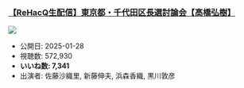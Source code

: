 ### [【ReHacQ生配信】東京都・千代田区長選討論会【高橋弘樹】](https://www.youtube.com/watch?v=ekjxl4nQvL4)
[![](https://img.youtube.com/vi/ekjxl4nQvL4/sddefault.jpg)](https://www.youtube.com/watch?v=ekjxl4nQvL4)
-   公開日: 2025-01-28
-   視聴数: 572,930
-   **いいね数: 7,341**
-   出演者: 佐藤沙織里, 新藤伸夫, 浜森香織, 黒川敦彦
